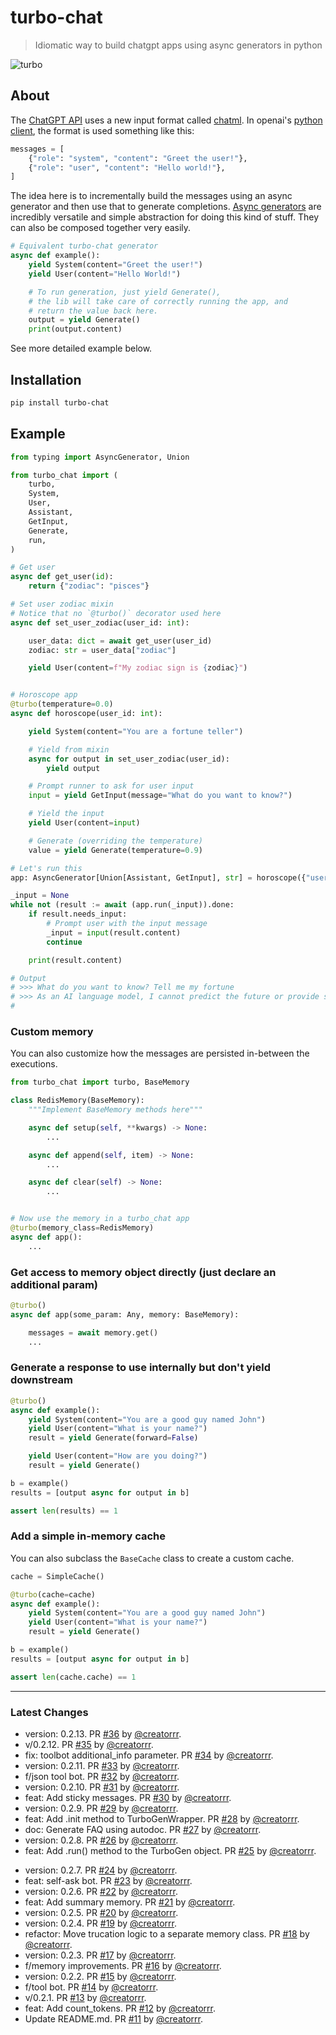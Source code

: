 # turbo-chat

> Idiomatic way to build chatgpt apps using async generators in python

![turbo](https://user-images.githubusercontent.com/931887/222912628-8662fad0-091f-4cb8-92f3-6cce287716e9.jpg)

## About

The [ChatGPT API](https://openai.com/blog/introducing-chatgpt-and-whisper-apis) uses a new input format called [chatml](https://github.com/openai/openai-python/blob/main/chatml.md). In openai's [python client](https://github.com/openai/openai-python/blob/main/chatml.md), the format is used something like this:

```python
messages = [
    {"role": "system", "content": "Greet the user!"},
    {"role": "user", "content": "Hello world!"},
]
```

The idea here is to incrementally build the messages using an async generator and then use that to generate completions. [Async generators](https://superfastpython.com/asynchronous-generators-in-python/) are incredibly versatile and simple abstraction for doing this kind of stuff. They can also be composed together very easily.

```python
# Equivalent turbo-chat generator
async def example():
    yield System(content="Greet the user!")
    yield User(content="Hello World!")

    # To run generation, just yield Generate(),
    # the lib will take care of correctly running the app, and
    # return the value back here.
    output = yield Generate()
    print(output.content)
```

See more detailed example below.

## Installation

```bash
pip install turbo-chat
```

## Example

```python
from typing import AsyncGenerator, Union

from turbo_chat import (
    turbo,
    System,
    User,
    Assistant,
    GetInput,
    Generate,
    run,
)

# Get user
async def get_user(id):
    return {"zodiac": "pisces"}

# Set user zodiac mixin
# Notice that no `@turbo()` decorator used here
async def set_user_zodiac(user_id: int):

    user_data: dict = await get_user(user_id)
    zodiac: str = user_data["zodiac"]

    yield User(content=f"My zodiac sign is {zodiac}")


# Horoscope app
@turbo(temperature=0.0)
async def horoscope(user_id: int):

    yield System(content="You are a fortune teller")

    # Yield from mixin
    async for output in set_user_zodiac(user_id):
        yield output

    # Prompt runner to ask for user input
    input = yield GetInput(message="What do you want to know?")

    # Yield the input
    yield User(content=input)

    # Generate (overriding the temperature)
    value = yield Generate(temperature=0.9)

# Let's run this
app: AsyncGenerator[Union[Assistant, GetInput], str] = horoscope({"user_id": 1})

_input = None
while not (result := await (app.run(_input)).done:
    if result.needs_input:
        # Prompt user with the input message
        _input = input(result.content)
        continue

    print(result.content)

# Output
# >>> What do you want to know? Tell me my fortune
# >>> As an AI language model, I cannot predict the future or provide supernatural fortune-telling. However, I can offer guidance and advice based on your current situation and past experiences. Is there anything specific you would like me to help you with?
#

```

### Custom memory

You can also customize how the messages are persisted in-between the executions.

```python
from turbo_chat import turbo, BaseMemory

class RedisMemory(BaseMemory):
    """Implement BaseMemory methods here"""

    async def setup(self, **kwargs) -> None:
        ...

    async def append(self, item) -> None:
        ...

    async def clear(self) -> None:
        ...


# Now use the memory in a turbo_chat app
@turbo(memory_class=RedisMemory)
async def app():
    ...
```

### Get access to memory object directly (just declare an additional param)

```python
@turbo()
async def app(some_param: Any, memory: BaseMemory):

    messages = await memory.get()
    ...
```

### Generate a response to use internally but don't yield downstream

```python
@turbo()
async def example():
    yield System(content="You are a good guy named John")
    yield User(content="What is your name?")
    result = yield Generate(forward=False)

    yield User(content="How are you doing?")
    result = yield Generate()

b = example()
results = [output async for output in b]

assert len(results) == 1
```

### Add a simple in-memory cache

You can also subclass the `BaseCache` class to create a custom cache.

```python
cache = SimpleCache()

@turbo(cache=cache)
async def example():
    yield System(content="You are a good guy named John")
    yield User(content="What is your name?")
    result = yield Generate()

b = example()
results = [output async for output in b]

assert len(cache.cache) == 1

```

---

### Latest Changes

* version: 0.2.13. PR [#36](https://github.com/creatorrr/turbo-chat/pull/36) by [@creatorrr](https://github.com/creatorrr).
* v/0.2.12. PR [#35](https://github.com/creatorrr/turbo-chat/pull/35) by [@creatorrr](https://github.com/creatorrr).
* fix: toolbot additional_info parameter. PR [#34](https://github.com/creatorrr/turbo-chat/pull/34) by [@creatorrr](https://github.com/creatorrr).
* version: 0.2.11. PR [#33](https://github.com/creatorrr/turbo-chat/pull/33) by [@creatorrr](https://github.com/creatorrr).
* f/json tool bot. PR [#32](https://github.com/creatorrr/turbo-chat/pull/32) by [@creatorrr](https://github.com/creatorrr).
* version: 0.2.10. PR [#31](https://github.com/creatorrr/turbo-chat/pull/31) by [@creatorrr](https://github.com/creatorrr).
* feat: Add sticky messages. PR [#30](https://github.com/creatorrr/turbo-chat/pull/30) by [@creatorrr](https://github.com/creatorrr).
* version: 0.2.9. PR [#29](https://github.com/creatorrr/turbo-chat/pull/29) by [@creatorrr](https://github.com/creatorrr).
* feat: Add .init method to TurboGenWrapper. PR [#28](https://github.com/creatorrr/turbo-chat/pull/28) by [@creatorrr](https://github.com/creatorrr).
* doc: Generate FAQ using autodoc. PR [#27](https://github.com/creatorrr/turbo-chat/pull/27) by [@creatorrr](https://github.com/creatorrr).
* version: 0.2.8. PR [#26](https://github.com/creatorrr/turbo-chat/pull/26) by [@creatorrr](https://github.com/creatorrr).
* feat: Add .run() method to the TurboGen object. PR [#25](https://github.com/creatorrr/turbo-chat/pull/25) by [@creatorrr](https://github.com/creatorrr).
- version: 0.2.7. PR [#24](https://github.com/creatorrr/turbo-chat/pull/24) by [@creatorrr](https://github.com/creatorrr).
- feat: self-ask bot. PR [#23](https://github.com/creatorrr/turbo-chat/pull/23) by [@creatorrr](https://github.com/creatorrr).
- version: 0.2.6. PR [#22](https://github.com/creatorrr/turbo-chat/pull/22) by [@creatorrr](https://github.com/creatorrr).
- feat: Add summary memory. PR [#21](https://github.com/creatorrr/turbo-chat/pull/21) by [@creatorrr](https://github.com/creatorrr).
- version: 0.2.5. PR [#20](https://github.com/creatorrr/turbo-chat/pull/20) by [@creatorrr](https://github.com/creatorrr).
- version: 0.2.4. PR [#19](https://github.com/creatorrr/turbo-chat/pull/19) by [@creatorrr](https://github.com/creatorrr).
- refactor: Move trucation logic to a separate memory class. PR [#18](https://github.com/creatorrr/turbo-chat/pull/18) by [@creatorrr](https://github.com/creatorrr).
- version: 0.2.3. PR [#17](https://github.com/creatorrr/turbo-chat/pull/17) by [@creatorrr](https://github.com/creatorrr).
- f/memory improvements. PR [#16](https://github.com/creatorrr/turbo-chat/pull/16) by [@creatorrr](https://github.com/creatorrr).
- version: 0.2.2. PR [#15](https://github.com/creatorrr/turbo-chat/pull/15) by [@creatorrr](https://github.com/creatorrr).
- f/tool bot. PR [#14](https://github.com/creatorrr/turbo-chat/pull/14) by [@creatorrr](https://github.com/creatorrr).
- v/0.2.1. PR [#13](https://github.com/creatorrr/turbo-chat/pull/13) by [@creatorrr](https://github.com/creatorrr).
- feat: Add count_tokens. PR [#12](https://github.com/creatorrr/turbo-chat/pull/12) by [@creatorrr](https://github.com/creatorrr).
- Update README.md. PR [#11](https://github.com/creatorrr/turbo-chat/pull/11) by [@creatorrr](https://github.com/creatorrr).
